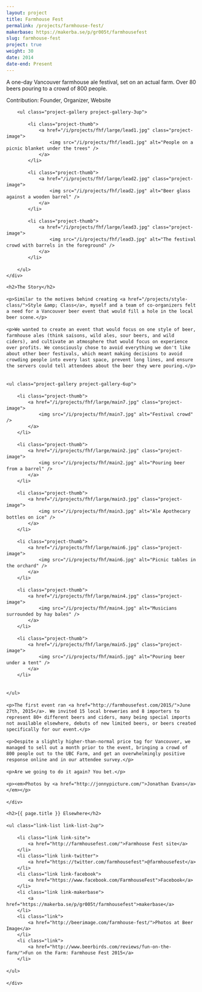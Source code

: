 ```yaml
---
layout: project
title: Farmhouse Fest
permalink: /projects/farmhouse-fest/
makerbase: https://makerba.se/p/gr005t/farmhousefest
slug: farmhouse-fest
project: true
weight: 30
date: 2014
date-end: Present
---
```


<section id="summary" class="project-section">
	<div class="wrap">
		<div class="project-summary">
			<p>A one-day Vancouver farmhouse ale festival, set on an actual farm. Over 80 beers pouring to a crowd of 800 people.</p>
			<p class="project-role">Contribution: Founder, Organizer, Website</p>
		</div>

		<ul class="project-gallery project-gallery-3up">

			<li class="project-thumb">
				<a href="/i/projects/fhf/large/lead1.jpg" class="project-image">
					<img src="/i/projects/fhf/lead1.jpg" alt="People on a picnic blanket under the trees" />
				</a>
			</li>

			<li class="project-thumb">
				<a href="/i/projects/fhf/large/lead2.jpg" class="project-image">
					<img src="/i/projects/fhf/lead2.jpg" alt="Beer glass against a wooden barrel" />
				</a>
			</li>

			<li class="project-thumb">
				<a href="/i/projects/fhf/large/lead3.jpg" class="project-image">
					<img src="/i/projects/fhf/lead3.jpg" alt="The festival crowd with barrels in the foreground" />
				</a>
			</li>

		</ul>
	</div>
</section>

<section id="story" class="project-section project-story">
	<div class="wrap">

	<h2>The Story</h2>

	<p>Similar to the motives behind creating <a href="/projects/style-class/">Style &amp; Class</a>, myself and a team of co-organizers felt a need for a Vancouver beer event that would fill a hole in the local beer scene.</p>

	<p>We wanted to create an event that would focus on one style of beer, farmhouse ales (think saisons, wild ales, sour beers, and wild ciders), and cultivate an atmosphere that would focus on experience over profits. We consciously chose to avoid everything we don't like about other beer festivals, which meant making decisions to avoid crowding people into every last space, prevent long lines, and ensure the servers could tell attendees about the beer they were pouring.</p>


	<ul class="project-gallery project-gallery-6up">

		<li class="project-thumb">
			<a href="/i/projects/fhf/large/main7.jpg" class="project-image">
				<img src="/i/projects/fhf/main7.jpg" alt="Festival crowd" />
			</a>
		</li>

		<li class="project-thumb">
			<a href="/i/projects/fhf/large/main2.jpg" class="project-image">
				<img src="/i/projects/fhf/main2.jpg" alt="Pouring beer from a barrel" />
			</a>
		</li>

		<li class="project-thumb">
			<a href="/i/projects/fhf/large/main3.jpg" class="project-image">
				<img src="/i/projects/fhf/main3.jpg" alt="Ale Apothecary bottles on ice" />
			</a>
		</li>

		<li class="project-thumb">
			<a href="/i/projects/fhf/large/main6.jpg" class="project-image">
				<img src="/i/projects/fhf/main6.jpg" alt="Picnic tables in the orchard" />
			</a>
		</li>

		<li class="project-thumb">
			<a href="/i/projects/fhf/large/main4.jpg" class="project-image">
				<img src="/i/projects/fhf/main4.jpg" alt="Musicians surrounded by hay bales" />
			</a>
		</li>

		<li class="project-thumb">
			<a href="/i/projects/fhf/large/main5.jpg" class="project-image">
				<img src="/i/projects/fhf/main5.jpg" alt="Pouring beer under a tent" />
			</a>
		</li>


	</ul>

	<p>The first event ran <a href="http://farmhousefest.com/2015/">June 27th, 2015</a>. We invited 15 local breweries and 8 importers to represent 80+ different beers and ciders, many being special imports not available elsewhere, debuts of new limited beers, or beers created specifically for our event.</p>

	<p>Despite a slightly higher-than-normal price tag for Vancouver, we managed to sell out a month prior to the event, bringing a crowd of 800 people out to the UBC Farm, and get an overwhelmingly positive response online and in our attendee survey.</p>

	<p>Are we going to do it again? You bet.</p>

	<p><em>Photos by <a href="http://jonnypicture.com/">Jonathan Evans</a></em></p>

	</div>
</section>


<section id="elsewhere" class="project-section project-elsewhere">
	<div class="wrap">

	<h2>{{ page.title }} Elsewhere</h2>

	<ul class="link-list link-list-2up">

		<li class="link link-site">
			<a href="http://farmhousefest.com/">Farmhouse Fest site</a>
		</li>
		<li class="link link-twitter">
			<a href="https://twitter.com/farmhousefest">@farmhousefest</a>
		</li>
		<li class="link link-facebook">
			<a href="https://www.facebook.com/FarmhouseFest">Facebook</a>
		</li>
		<li class="link link-makerbase">
			<a href="https://makerba.se/p/gr005t/farmhousefest">makerbase</a>
		</li>
		<li class="link">
			<a href="http://beerimage.com/farmhouse-fest/">Photos at Beer Image</a>
		</li>
		<li class="link">
			<a href="http://www.beerbirds.com/reviews/fun-on-the-farm/">Fun on the Farm: Farmhouse Fest 2015</a>
		</li>

	</ul>

	</div>
</section>
